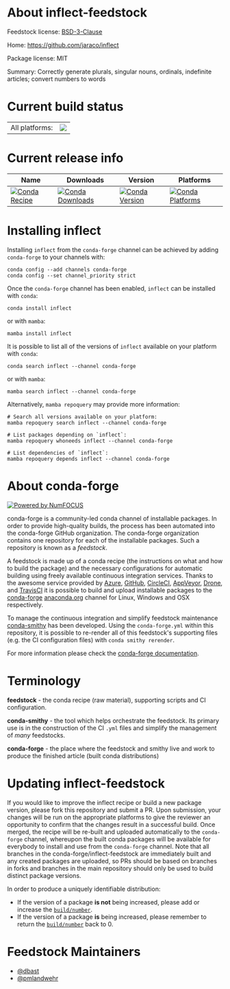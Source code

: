 About inflect-feedstock
=======================

Feedstock license: [BSD-3-Clause](https://github.com/conda-forge/inflect-feedstock/blob/main/LICENSE.txt)

Home: https://github.com/jaraco/inflect

Package license: MIT

Summary: Correctly generate plurals, singular nouns, ordinals, indefinite articles; convert numbers to words

Current build status
====================


<table><tr><td>All platforms:</td>
    <td>
      <a href="https://dev.azure.com/conda-forge/feedstock-builds/_build/latest?definitionId=5404&branchName=main">
        <img src="https://dev.azure.com/conda-forge/feedstock-builds/_apis/build/status/inflect-feedstock?branchName=main">
      </a>
    </td>
  </tr>
</table>

Current release info
====================

| Name | Downloads | Version | Platforms |
| --- | --- | --- | --- |
| [![Conda Recipe](https://img.shields.io/badge/recipe-inflect-green.svg)](https://anaconda.org/conda-forge/inflect) | [![Conda Downloads](https://img.shields.io/conda/dn/conda-forge/inflect.svg)](https://anaconda.org/conda-forge/inflect) | [![Conda Version](https://img.shields.io/conda/vn/conda-forge/inflect.svg)](https://anaconda.org/conda-forge/inflect) | [![Conda Platforms](https://img.shields.io/conda/pn/conda-forge/inflect.svg)](https://anaconda.org/conda-forge/inflect) |

Installing inflect
==================

Installing `inflect` from the `conda-forge` channel can be achieved by adding `conda-forge` to your channels with:

```
conda config --add channels conda-forge
conda config --set channel_priority strict
```

Once the `conda-forge` channel has been enabled, `inflect` can be installed with `conda`:

```
conda install inflect
```

or with `mamba`:

```
mamba install inflect
```

It is possible to list all of the versions of `inflect` available on your platform with `conda`:

```
conda search inflect --channel conda-forge
```

or with `mamba`:

```
mamba search inflect --channel conda-forge
```

Alternatively, `mamba repoquery` may provide more information:

```
# Search all versions available on your platform:
mamba repoquery search inflect --channel conda-forge

# List packages depending on `inflect`:
mamba repoquery whoneeds inflect --channel conda-forge

# List dependencies of `inflect`:
mamba repoquery depends inflect --channel conda-forge
```


About conda-forge
=================

[![Powered by
NumFOCUS](https://img.shields.io/badge/powered%20by-NumFOCUS-orange.svg?style=flat&colorA=E1523D&colorB=007D8A)](https://numfocus.org)

conda-forge is a community-led conda channel of installable packages.
In order to provide high-quality builds, the process has been automated into the
conda-forge GitHub organization. The conda-forge organization contains one repository
for each of the installable packages. Such a repository is known as a *feedstock*.

A feedstock is made up of a conda recipe (the instructions on what and how to build
the package) and the necessary configurations for automatic building using freely
available continuous integration services. Thanks to the awesome service provided by
[Azure](https://azure.microsoft.com/en-us/services/devops/), [GitHub](https://github.com/),
[CircleCI](https://circleci.com/), [AppVeyor](https://www.appveyor.com/),
[Drone](https://cloud.drone.io/welcome), and [TravisCI](https://travis-ci.com/)
it is possible to build and upload installable packages to the
[conda-forge](https://anaconda.org/conda-forge) [anaconda.org](https://anaconda.org/)
channel for Linux, Windows and OSX respectively.

To manage the continuous integration and simplify feedstock maintenance
[conda-smithy](https://github.com/conda-forge/conda-smithy) has been developed.
Using the ``conda-forge.yml`` within this repository, it is possible to re-render all of
this feedstock's supporting files (e.g. the CI configuration files) with ``conda smithy rerender``.

For more information please check the [conda-forge documentation](https://conda-forge.org/docs/).

Terminology
===========

**feedstock** - the conda recipe (raw material), supporting scripts and CI configuration.

**conda-smithy** - the tool which helps orchestrate the feedstock.
                   Its primary use is in the construction of the CI ``.yml`` files
                   and simplify the management of *many* feedstocks.

**conda-forge** - the place where the feedstock and smithy live and work to
                  produce the finished article (built conda distributions)


Updating inflect-feedstock
==========================

If you would like to improve the inflect recipe or build a new
package version, please fork this repository and submit a PR. Upon submission,
your changes will be run on the appropriate platforms to give the reviewer an
opportunity to confirm that the changes result in a successful build. Once
merged, the recipe will be re-built and uploaded automatically to the
`conda-forge` channel, whereupon the built conda packages will be available for
everybody to install and use from the `conda-forge` channel.
Note that all branches in the conda-forge/inflect-feedstock are
immediately built and any created packages are uploaded, so PRs should be based
on branches in forks and branches in the main repository should only be used to
build distinct package versions.

In order to produce a uniquely identifiable distribution:
 * If the version of a package **is not** being increased, please add or increase
   the [``build/number``](https://docs.conda.io/projects/conda-build/en/latest/resources/define-metadata.html#build-number-and-string).
 * If the version of a package **is** being increased, please remember to return
   the [``build/number``](https://docs.conda.io/projects/conda-build/en/latest/resources/define-metadata.html#build-number-and-string)
   back to 0.

Feedstock Maintainers
=====================

* [@dbast](https://github.com/dbast/)
* [@pmlandwehr](https://github.com/pmlandwehr/)


